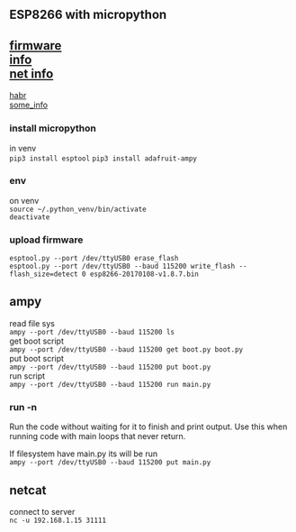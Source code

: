 ## ESP8266 with micropython

[firmware](https://micropython.org/download/ESP8266_GENERIC/)  
[info](https://docs.micropython.org/en/latest/esp8266/quickref.html)  
[net info](https://www.programmersought.com/article/89385397335/)  
  -------  
[habr](https://habr.com/ru/articles/345912/)   
[some_info](https://pythonforundergradengineers.com/upload-py-files-to-esp8266-running-micropython.html)   

### install micropython
in venv   
```pip3 install esptool```
```pip3 install adafruit-ampy```

### env
on venv  
```source ~/.python_venv/bin/activate```   
```deactivate```  

### upload firmware
```esptool.py --port /dev/ttyUSB0 erase_flash```   
```esptool.py --port /dev/ttyUSB0 --baud 115200 write_flash --flash_size=detect 0 esp8266-20170108-v1.8.7.bin```  

## ampy
read file sys  
```ampy --port /dev/ttyUSB0 --baud 115200 ls```   
get boot script  
```ampy --port /dev/ttyUSB0 --baud 115200 get boot.py boot.py```  
put boot script   
```ampy --port /dev/ttyUSB0 --baud 115200 put boot.py```   
run script  
```ampy --port /dev/ttyUSB0 --baud 115200 run main.py```   
### run -n 
Run the code without waiting for it to finish and print
                   output.  Use this when running code with main loops that
                   never return.

    
If filesystem have main.py its will be run   
```ampy --port /dev/ttyUSB0 --baud 115200 put main.py```   

## netcat 
connect to server  
```nc -u 192.168.1.15 31111```  